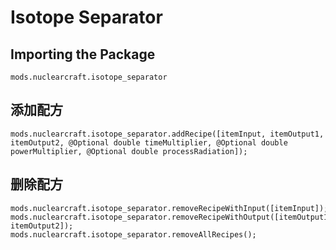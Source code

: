 # Isotope Separator

## Importing the Package
`mods.nuclearcraft.isotope_separator`

## 添加配方
```zenscript
mods.nuclearcraft.isotope_separator.addRecipe([itemInput, itemOutput1, itemOutput2, @Optional double timeMultiplier, @Optional double powerMultiplier, @Optional double processRadiation]);
```

## 删除配方
```zenscript
mods.nuclearcraft.isotope_separator.removeRecipeWithInput([itemInput]);
mods.nuclearcraft.isotope_separator.removeRecipeWithOutput([itemOutput1, itemOutput2]);
mods.nuclearcraft.isotope_separator.removeAllRecipes();
```